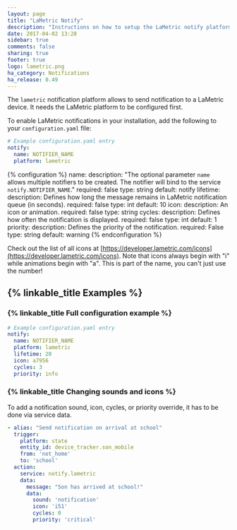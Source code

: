```yaml
---
layout: page
title: "LaMetric Notify"
description: "Instructions on how to setup the LaMetric notify platform with Home Assistant."
date: 2017-04-02 13:28
sidebar: true
comments: false
sharing: true
footer: true
logo: lametric.png
ha_category: Notifications
ha_release: 0.49
---
```


The `lametric` notification platform allows to send notification to a LaMetric device. It needs the LaMetric platform to be configured first.

To enable LaMetric notifications in your installation, add the following to your `configuration.yaml` file:

```yaml
# Example configuration.yaml entry
notify:
  name: NOTIFIER_NAME
  platform: lametric
```

{% configuration %}
name:
  description: "The optional parameter `name` allows multiple notifiers to be created. The notifier will bind to the service `notify.NOTIFIER_NAME`."
  required: false
  type: string
  default: notify
lifetime:
  description: Defines how long the message remains in LaMetric notification queue (in seconds).
  required: false
  type: int
  default: 10
icon:
  description: An icon or animation.
  required: false
  type: string
cycles:
  description: Defines how often the notification is displayed.
  required: false
  type: int
  default: 1
priority:
  description: Defines the priority of the notification.
  required: False
  type: string
  default: warning
{% endconfiguration %}

Check out the list of all icons at [https://developer.lametric.com/icons](https://developer.lametric.com/icons). Note that icons always begin with "i" while animations begin with "a". This is part of the name, you can't just use the number!

## {% linkable_title Examples %}

### {% linkable_title Full configuration example %}

```yaml
# Example configuration.yaml entry
notify:
  name: NOTIFIER_NAME
  platform: lametric
  lifetime: 20
  icon: a7956
  cycles: 3
  priority: info
```

### {% linkable_title Changing sounds and icons %}

To add a notification sound, icon, cycles, or priority override, it has to be done via service data.

```yaml
- alias: "Send notification on arrival at school"
  trigger:
    platform: state
    entity_id: device_tracker.son_mobile
    from: 'not_home'
    to: 'school'
  action:
    service: notify.lametric
    data:
      message: "Son has arrived at school!"
      data:
        sound: 'notification'
        icon: 'i51'
        cycles: 0
        priority: 'critical'
 ```
